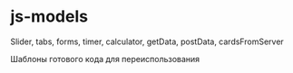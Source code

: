 # js-models
Slider, tabs, forms, timer, calculator, getData, postData, cardsFromServer

Шаблоны готового кода для переиспользования
